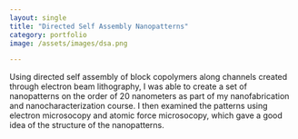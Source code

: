 ```yaml
---
layout: single
title: "Directed Self Assembly Nanopatterns"
category: portfolio
image: /assets/images/dsa.png

---
```


Using directed self assembly of block copolymers along channels created through electron beam lithography, I was able to create a set of nanopatterns on the order of 20 nanometers as part of my nanofabrication and nanocharacterization course. I then examined the patterns using electron microsocopy and atomic force microsocopy, which gave a good idea of the structure of the nanopatterns.